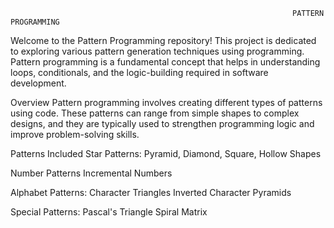                                                                    PATTERN PROGRAMMING
Welcome to the Pattern Programming repository! This project is dedicated to exploring various pattern generation techniques using programming. Pattern programming is a fundamental concept that helps in understanding loops, conditionals, and the logic-building required in software development.

Overview
Pattern programming involves creating different types of patterns using code. These patterns can range from simple shapes to complex designs, and they are typically used to strengthen programming logic and improve problem-solving skills.

Patterns Included
Star Patterns:
Pyramid,
Diamond,
Square,
Hollow Shapes

Number Patterns
Incremental Numbers

Alphabet Patterns:
Character Triangles
Inverted Character Pyramids

Special Patterns:
Pascal's Triangle
Spiral Matrix
